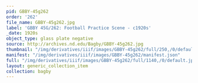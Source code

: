 ```yaml
---
pid: GBBY-45g262
order: '262'
file_name: GBBY-45g262.jpg
label: 'GBBY 45G/262: Football Practice Scene - c1920s'
_date: 1920s
object_type: glass plate negative
source: http://archives.nd.edu/Bagby/GBBY-45g262.jpg
thumbnail: "/img/derivatives/iiif/images/GBBY-45g262/full/250,/0/default.jpg"
manifest: "/img/derivatives/iiif/images/GBBY-45g262/manifest.json"
full: "/img/derivatives/iiif/images/GBBY-45g262/full/1140,/0/default.jpg"
layout: generic_collection_item
collection: bagby
---
```

